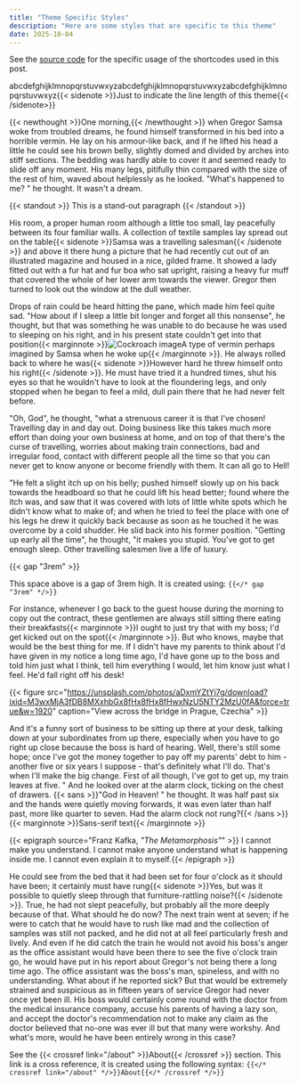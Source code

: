 ```yaml
---
title: "Theme Specific Styles"
description: "Here are some styles that are specific to this theme"
date: 2025-10-04
---
```


See the [source code](https://github.com/danielroelfs/hugo-theme-trysil/blob/main/exampleSite/content/posts/theme-specific-styles.md) for the specific usage of the shortcodes used in this post.

abcdefghijklmnopqrstuvwxyzabcdefghijklmnopqrstuvwxyzabcdefghijklmnopqrstuvwxyz{{< sidenote >}}Just to indicate the line length of this theme{{< /sidenote>}}

{{< newthought >}}One morning,{{< /newthought >}} when Gregor Samsa woke from troubled dreams, he found himself transformed in his bed into a horrible vermin. He lay on his armour-like back, and if he lifted his head a little he could see his brown belly, slightly domed and divided by arches into stiff sections. The bedding was hardly able to cover it and seemed ready to slide off any moment. His many legs, pitifully thin compared with the size of the rest of him, waved about helplessly as he looked. "What's happened to me? " he thought. It wasn't a dream.

{{< standout >}}
This is a stand-out paragraph
{{< /standout >}}

His room, a proper human room although a little too small, lay peacefully between its four familiar walls. A collection of textile samples lay spread out on the table{{< sidenote >}}Samsa was a travelling salesman{{< /sidenote >}} and above it there hung a picture that he had recently cut out of an illustrated magazine and housed in a nice, gilded frame. It showed a lady fitted out with a fur hat and fur boa who sat upright, raising a heavy fur muff that covered the whole of her lower arm towards the viewer. Gregor then turned to look out the window at the dull weather.

Drops of rain could be heard hitting the pane, which made him feel quite sad. "How about if I sleep a little bit longer and forget all this nonsense", he thought, but that was something he was unable to do because he was used to sleeping on his right, and in his present state couldn't get into that position{{< marginnote >}}![Cockroach image](https://unsplash.com/photos/GjpvaL4-Sh8/download?ixid=M3wxMjA3fDB8MXxhbGx8fHx8fHx8fHwxNzU5NTY3Nzg0fA&force=true&w=640)A type of vermin perhaps imagined by Samsa when he woke up{{< /marginnote >}}. He always rolled back to where he was{{< sidenote >}}However hard he threw himself onto his right{{< /sidenote >}}. He must have tried it a hundred times, shut his eyes so that he wouldn't have to look at the floundering legs, and only stopped when he began to feel a mild, dull pain there that he had never felt before.

"Oh, God", he thought, "what a strenuous career it is that I've chosen! Travelling day in and day out. Doing business like this takes much more effort than doing your own business at home, and on top of that there's the curse of travelling, worries about making train connections, bad and irregular food, contact with different people all the time so that you can never get to know anyone or become friendly with them. It can all go to Hell!

"He felt a slight itch up on his belly; pushed himself slowly up on his back towards the headboard so that he could lift his head better; found where the itch was, and saw that it was covered with lots of little white spots which he didn't know what to make of; and when he tried to feel the place with one of his legs he drew it quickly back because as soon as he touched it he was overcome by a cold shudder. He slid back into his former position. "Getting up early all the time", he thought, "it makes you stupid. You've got to get enough sleep. Other travelling salesmen live a life of luxury.

{{< gap "3rem" >}}

This space above is a gap of 3rem high. It is created using: `{{</* gap "3rem" */>}}`

For instance, whenever I go back to the guest house during the morning to copy out the contract, these gentlemen are always still sitting there eating their breakfasts{{< marginnote >}}I ought to just try that with my boss; I'd get kicked out on the spot{{< /marginnote >}}. But who knows, maybe that would be the best thing for me. If I didn't have my parents to think about I'd have given in my notice a long time ago, I'd have gone up to the boss and told him just what I think, tell him everything I would, let him know just what I feel. He'd fall right off his desk!

{{< figure src="https://unsplash.com/photos/aDxmYZtYj7g/download?ixid=M3wxMjA3fDB8MXxhbGx8fHx8fHx8fHwxNzU5NTY2MzU0fA&force=true&w=1920" caption="View across the bridge in Prague, Czechia" >}}

And it's a funny sort of business to be sitting up there at your desk, talking down at your subordinates from up there, especially when you have to go right up close because the boss is hard of hearing. Well, there's still some hope; once I've got the money together to pay off my parents' debt to him - another five or six years I suppose - that's definitely what I'll do. That's when I'll make the big change. First of all though, I've got to get up, my train leaves at five. " And he looked over at the alarm clock, ticking on the chest of drawers. {{< sans >}}"God in Heaven! " he thought. It was half past six and the hands were quietly moving forwards, it was even later than half past, more like quarter to seven. Had the alarm clock not rung?{{< /sans >}}{{< marginnote >}}Sans-serif text{{< /marginnote >}}

{{< epigraph source="Franz Kafka, _\"The Metamorphosis\"_" >}}
I cannot make you understand. I cannot make anyone understand what is happening inside me. I cannot even explain it to myself.{{< /epigraph >}}

He could see from the bed that it had been set for four o'clock as it should have been; it certainly must have rung{{< sidenote >}}Yes, but was it possible to quietly sleep through that furniture-rattling noise?{{< /sidenote >}}. True, he had not slept peacefully, but probably all the more deeply because of that. What should he do now? The next train went at seven; if he were to catch that he would have to rush like mad and the collection of samples was still not packed, and he did not at all feel particularly fresh and lively. And even if he did catch the train he would not avoid his boss's anger as the office assistant would have been there to see the five o'clock train go, he would have put in his report about Gregor's not being there a long time ago. The office assistant was the boss's man, spineless, and with no understanding. What about if he reported sick? But that would be extremely strained and suspicious as in fifteen years of service Gregor had never once yet been ill. His boss would certainly come round with the doctor from the medical insurance company, accuse his parents of having a lazy son, and accept the doctor's recommendation not to make any claim as the doctor believed that no-one was ever ill but that many were workshy. And what's more, would he have been entirely wrong in this case?

See the {{< crossref link="/about" >}}About{{< /crossref >}} section. This link is a cross reference, it is created using the following syntax: `{{</* crossref link="/about" */>}}About{{</* /crossref */>}}`
